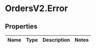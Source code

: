 # OrdersV2.Error

## Properties
Name | Type | Description | Notes
------------ | ------------- | ------------- | -------------

